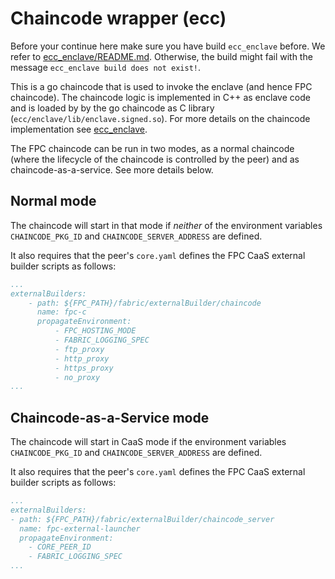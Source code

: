 <!---
Licensed under Creative Commons Attribution 4.0 International License
https://creativecommons.org/licenses/by/4.0/
--->
# Chaincode wrapper (ecc)

Before your continue here make sure you have build ``ecc_enclave`` before.
We refer to [ecc_enclave/README.md](../ecc_enclave). Otherwise, the build
might fail with the message `ecc_enclave build does not exist!`.

This is a go chaincode that is used to invoke the enclave (and hence
FPC chaincode). The chaincode logic is implemented in C++ as enclave
code and is loaded by by the go chaincode as C library
(``ecc/enclave/lib/enclave.signed.so``).  For more details on the 
chaincode implementation see [ecc_enclave](../ecc_enclave).

The FPC chaincode can be run in two modes, as a normal chaincode
(where the lifecycle of the chaincode is controlled by the peer) and
as chaincode-as-a-service.
See more details below.

## Normal mode

The chaincode will start in that mode if _neither_ of the environment
variables `CHAINCODE_PKG_ID` and `CHAINCODE_SERVER_ADDRESS` are
defined. 

It also requires that the peer's `core.yaml` defines the FPC CaaS
external builder scripts as follows:
```yaml
...
externalBuilders:
    - path: ${FPC_PATH}/fabric/externalBuilder/chaincode
      name: fpc-c
      propagateEnvironment:
          - FPC_HOSTING_MODE
          - FABRIC_LOGGING_SPEC
          - ftp_proxy
          - http_proxy
          - https_proxy
          - no_proxy
...
```

## Chaincode-as-a-Service mode

The chaincode will start in CaaS mode if the environment variables
`CHAINCODE_PKG_ID` and `CHAINCODE_SERVER_ADDRESS` are defined.

It also requires that the peer's `core.yaml` defines the FPC CaaS
external builder scripts as follows:
```yaml
...
externalBuilders:
- path: ${FPC_PATH}/fabric/externalBuilder/chaincode_server
  name: fpc-external-launcher
  propagateEnvironment:
    - CORE_PEER_ID
    - FABRIC_LOGGING_SPEC
...
```

